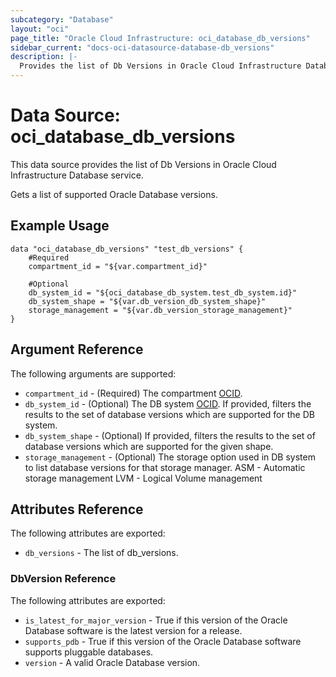 ```yaml
---
subcategory: "Database"
layout: "oci"
page_title: "Oracle Cloud Infrastructure: oci_database_db_versions"
sidebar_current: "docs-oci-datasource-database-db_versions"
description: |-
  Provides the list of Db Versions in Oracle Cloud Infrastructure Database service
---
```


# Data Source: oci_database_db_versions
This data source provides the list of Db Versions in Oracle Cloud Infrastructure Database service.

Gets a list of supported Oracle Database versions.

## Example Usage

```hcl
data "oci_database_db_versions" "test_db_versions" {
	#Required
	compartment_id = "${var.compartment_id}"

	#Optional
	db_system_id = "${oci_database_db_system.test_db_system.id}"
	db_system_shape = "${var.db_version_db_system_shape}"
	storage_management = "${var.db_version_storage_management}"
}
```

## Argument Reference

The following arguments are supported:

* `compartment_id` - (Required) The compartment [OCID](https://docs.cloud.oracle.com/iaas/Content/General/Concepts/identifiers.htm).
* `db_system_id` - (Optional) The DB system [OCID](https://docs.cloud.oracle.com/iaas/Content/General/Concepts/identifiers.htm). If provided, filters the results to the set of database versions which are supported for the DB system.
* `db_system_shape` - (Optional) If provided, filters the results to the set of database versions which are supported for the given shape.
* `storage_management` - (Optional) The storage option used in DB system to list database versions for that storage manager. ASM - Automatic storage management LVM - Logical Volume management 


## Attributes Reference

The following attributes are exported:

* `db_versions` - The list of db_versions.

### DbVersion Reference

The following attributes are exported:

* `is_latest_for_major_version` - True if this version of the Oracle Database software is the latest version for a release.
* `supports_pdb` - True if this version of the Oracle Database software supports pluggable databases.
* `version` - A valid Oracle Database version.

